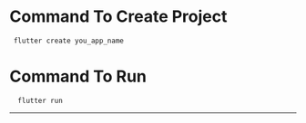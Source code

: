# Command To Create Project
     flutter create you_app_name
# Command To Run
      flutter run
----------------
